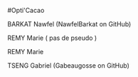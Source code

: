 #Opti'Cacao

BARKAT Nawfel	(NawfelBarkat on GitHub)



REMY Marie	( pas de pseudo  )

REMY Marie 



TSENG Gabriel	(Gabeaugosse on GitHub)



